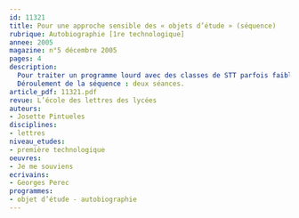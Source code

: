 ```yaml
---
id: 11321
title: Pour une approche sensible des « objets d’étude » (séquence)
rubrique: Autobiographie [1re technologique]
annee: 2005
magazine: n°5 décembre 2005
pages: 4
description: 
  Pour traiter un programme lourd avec des classes de STT parfois faibles, il est nécessaire de poser des problématiques qui vont à l’essentiel, puisqu’on ne peut espérer aborder en classe tous les aspects impliqués par « le biographique » : autobiographie, biographie, roman autobiographique, biographie romancée, autofiction… Comment donner aux élèves de l’appétit pour les lectures cursives ou analytiques que l’on va leur proposer ? Par une approche sensible, une expérience qui les touche personnellement, sans pour autant tomber dans la démagogie ni le voyeurisme…
  Déroulement de la séquence : deux séances.
article_pdf: 11321.pdf
revue: L’école des lettres des lycées
auteurs:
- Josette Pintueles
disciplines:
- lettres
niveau_etudes:
- première technologique
oeuvres:
- Je me souviens
ecrivains:
- Georges Perec
programmes:
- objet d’étude - autobiographie
---
```

